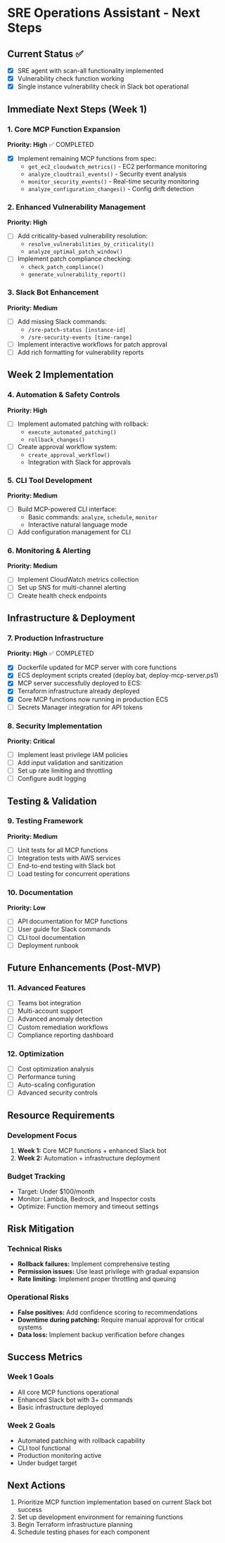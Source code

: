 # SRE Operations Assistant - Next Steps

## Current Status ✅
- [x] SRE agent with scan-all functionality implemented
- [x] Vulnerability check function working
- [x] Single instance vulnerability check in Slack bot operational

## Immediate Next Steps (Week 1)

### 1. Core MCP Function Expansion
**Priority: High** ✅ COMPLETED
- [x] Implement remaining MCP functions from spec:
  - `get_ec2_cloudwatch_metrics()` - EC2 performance monitoring
  - `analyze_cloudtrail_events()` - Security event analysis
  - `monitor_security_events()` - Real-time security monitoring
  - `analyze_configuration_changes()` - Config drift detection

### 2. Enhanced Vulnerability Management
**Priority: High**
- [ ] Add criticality-based vulnerability resolution:
  - `resolve_vulnerabilities_by_criticality()`
  - `analyze_optimal_patch_window()`
- [ ] Implement patch compliance checking:
  - `check_patch_compliance()`
  - `generate_vulnerability_report()`

### 3. Slack Bot Enhancement
**Priority: Medium**
- [ ] Add missing Slack commands:
  - `/sre-patch-status [instance-id]`
  - `/sre-security-events [time-range]`
- [ ] Implement interactive workflows for patch approval
- [ ] Add rich formatting for vulnerability reports

## Week 2 Implementation

### 4. Automation & Safety Controls
**Priority: High**
- [ ] Implement automated patching with rollback:
  - `execute_automated_patching()`
  - `rollback_changes()`
- [ ] Create approval workflow system:
  - `create_approval_workflow()`
  - Integration with Slack for approvals

### 5. CLI Tool Development
**Priority: Medium**
- [ ] Build MCP-powered CLI interface:
  - Basic commands: `analyze`, `schedule`, `monitor`
  - Interactive natural language mode
- [ ] Add configuration management for CLI

### 6. Monitoring & Alerting
**Priority: Medium**
- [ ] Implement CloudWatch metrics collection
- [ ] Set up SNS for multi-channel alerting
- [ ] Create health check endpoints

## Infrastructure & Deployment

### 7. Production Infrastructure
**Priority: High** ✅ COMPLETED
- [x] Dockerfile updated for MCP server with core functions
- [x] ECS deployment scripts created (deploy.bat, deploy-mcp-server.ps1)
- [x] MCP server successfully deployed to ECS:
- [x] Terraform infrastructure already deployed
- [x] Core MCP functions now running in production ECS
- [ ] Secrets Manager integration for API tokens

### 8. Security Implementation
**Priority: Critical**
- [ ] Implement least privilege IAM policies
- [ ] Add input validation and sanitization
- [ ] Set up rate limiting and throttling
- [ ] Configure audit logging

## Testing & Validation

### 9. Testing Framework
**Priority: Medium**
- [ ] Unit tests for all MCP functions
- [ ] Integration tests with AWS services
- [ ] End-to-end testing with Slack bot
- [ ] Load testing for concurrent operations

### 10. Documentation
**Priority: Low**
- [ ] API documentation for MCP functions
- [ ] User guide for Slack commands
- [ ] CLI tool documentation
- [ ] Deployment runbook

## Future Enhancements (Post-MVP)

### 11. Advanced Features
- [ ] Teams bot integration
- [ ] Multi-account support
- [ ] Advanced anomaly detection
- [ ] Custom remediation workflows
- [ ] Compliance reporting dashboard

### 12. Optimization
- [ ] Cost optimization analysis
- [ ] Performance tuning
- [ ] Auto-scaling configuration
- [ ] Advanced security controls

## Resource Requirements

### Development Focus
1. **Week 1:** Core MCP functions + enhanced Slack bot
2. **Week 2:** Automation + infrastructure deployment

### Budget Tracking
- Target: Under $100/month
- Monitor: Lambda, Bedrock, and Inspector costs
- Optimize: Function memory and timeout settings

## Risk Mitigation

### Technical Risks
- **Rollback failures:** Implement comprehensive testing
- **Permission issues:** Use least privilege with gradual expansion
- **Rate limiting:** Implement proper throttling and queuing

### Operational Risks
- **False positives:** Add confidence scoring to recommendations
- **Downtime during patching:** Require manual approval for critical systems
- **Data loss:** Implement backup verification before changes

## Success Metrics

### Week 1 Goals
- All core MCP functions operational
- Enhanced Slack bot with 3+ commands
- Basic infrastructure deployed

### Week 2 Goals
- Automated patching with rollback capability
- CLI tool functional
- Production monitoring active
- Under budget target

## Next Actions
1. Prioritize MCP function implementation based on current Slack bot success
2. Set up development environment for remaining functions
3. Begin Terraform infrastructure planning
4. Schedule testing phases for each component
